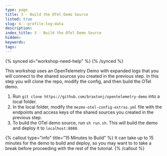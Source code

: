 ```yaml
---
type: page
title: 3 - Build the OTel Demo Source
listed: true
slug: 4---profile-log-data
description: 
index_title: 3 - Build the OTel Demo Source
hidden: 
keywords: 
tags: 
---
```


{% synced id="workshop-need-help" %}
{% /synced %}

This workshop uses an OpenTelemetry Demo with expanded logs that you will connect to the shared sources you created in the previous step. In this step you will clone the repo, modify the config, and then build the OTel demo.

1. Run `git clone https://github.com/braxtonj/opentelemetry-demo` into a local folder. 
2. In the local folder, modify the `mezmo-otel-config-extras.yml` file with the endpoints and access keys of the shared sources you created in the previous step.  
3. To build the OTel demo source, run `sh run.sh`. This will build the demo and deploy it to `localhost:8080`.

{% callout type="info" title="15 Minutes to Build" %}
It can take up to 15 minutes for the demo to build and deploy, so you may want to to take a break before proceeding with the rest of the tutorial.
{% /callout %}

##